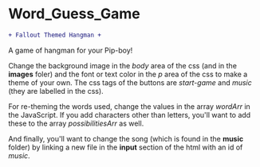 # Word_Guess_Game
```diff
+ Fallout Themed Hangman +
```
A game of hangman for your Pip-boy!

Change the background image in the *body* area of the css (and in the **images** foler) and the font or text color in the *p* area of the css to make a theme of your own. The css tags of the buttons are *start-game* and *music* (they are labelled in the css).

For re-theming the words used, change the values in the array *wordArr* in the JavaScript. If you add characters other than letters, you'll want to add these to the array *possibilitiesArr* as well.

And finally, you'll want to change the song (which is found in the **music** folder) by linking a new file in the  **input** section of the html with an id of *music*.